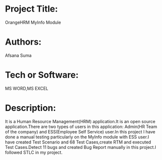 
# Project Title:
OrangeHRM MyInfo Module

# Authors:
Afsana Suma

# Tech or Software:
MS WORD,MS EXCEL

# Description:
It is a Human Resource Management(HRM) application.It is an open source application.There are two types of users in this application: Admin(HR Team of the company) and ESS(Employee Self Service) user.In this project I have done a manual testing particularly on the MyInfo module with ESS user.I have created Test Scenario and 68 Test Cases,create RTM and executed Test Cases.Detect 11 bugs and created Bug Report manually in this project.I followed STLC in my project.
